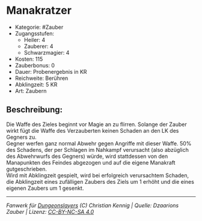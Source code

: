 # Manakratzer  
- Kategorie: #Zauber  
- Zugangsstufen:  
  - Heiler: 4  
  - Zauberer: 4  
  - Schwarzmagier: 4  
- Kosten: 115  
- Zauberbonus: 0  
- Dauer: Probenergebnis in KR  
- Reichweite: Berühren  
- Abklingzeit: 5 KR  
- Art: Zaubern     

## Beschreibung:
Die Waffe des Zieles beginnt vor Magie an zu flirren. Solange der Zauber wirkt fügt die Waffe des Verzauberten keinen Schaden an den LK des Gegners zu.<br>Gegner werfen ganz normal Abwehr gegen Angriffe mit dieser Waffe. 50% des Schadens, der per Schlagen im Nahkampf verursacht (also abzüglich des Abwehrwurfs des Gegners) würde, wird stattdessen von den Manapunkten des Feindes abgezogen und auf die eigene Manakraft gutgeschrieben.<br>Wird mit Abklingzeit gespielt, wird bei erfolgreich verursachtem Schaden, die Abklingzeit eines zufälligen Zaubers des Ziels um 1 erhöht und die eines eigenen Zaubers um 1 gesenkt.


___
*Fanwerk für [Dungeonslayers](https://www.dungeonslayers.net/) (C) Christian Kennig | Quelle: Dzaarions Zauber | Lizenz: [CC-BY-NC-SA 4.0](https://creativecommons.org/licenses/by-nc-sa/4.0/deed.de)*